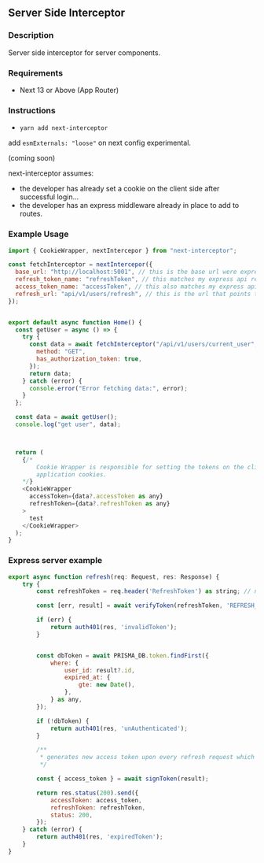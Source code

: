 ## Server Side Interceptor

### Description

Server side interceptor for server components.

### Requirements

- Next 13 or Above (App Router)

### Instructions

- `yarn add next-interceptor`

add `esmExternals: "loose"` on next config experimental.

(coming soon)

next-interceptor assumes:

- the developer has already set a cookie on the client side after successful login...
- the developer has an express middleware already in place to add to routes.

### Example Usage

```javascript
import { CookieWrapper, nextIntercepor } from "next-interceptor";

const fetchInterceptor = nextIntercepor({
  base_url: "http://localhost:5001", // this is the base url were express server is running.
  refresh_token_name: "refreshToken", // this matches my express api response property -> refreshToken.
  access_token_name: "accessToken", // this also matches my express api response property -> accessToken.
  refresh_url: "api/v1/users/refresh", // this is the url that points to my express refresh token api.
});


export default async function Home() {
  const getUser = async () => {
    try {
      const data = await fetchInterceptor("/api/v1/users/current_user", {
        method: "GET",
        has_authorization_token: true,
      });
      return data;
    } catch (error) {
      console.error("Error fetching data:", error);
    }
  };

  const data = await getUser();
  console.log("get user", data);



  return (
    {/*
        Cookie Wrapper is responsible for setting the tokens on the client side, it will appear in the
        application cookies.
    */}
    <CookieWrapper
      accessToken={data?.accessToken as any}
      refreshToken={data?.refreshToken as any}
    >
      test
    </CookieWrapper>
  );
}
```

### Express server example

```javascript
export async function refresh(req: Request, res: Response) {
	try {
		const refreshToken = req.header('RefreshToken') as string; // note: Header must match RefreshToken.

		const [err, result] = await verifyToken(refreshToken, 'REFRESH_SECRET');

		if (err) {
			return auth401(res, 'invalidToken');
		}


		const dbToken = await PRISMA_DB.token.findFirst({
			where: {
				user_id: result?.id,
				expired_at: {
					gte: new Date(),
				},
			} as any,
		});

		if (!dbToken) {
			return auth401(res, 'unAuthenticated');
		}

		/**
		 * generates new access token upon every refresh request which
		 */

		const { access_token } = await signToken(result);

		return res.status(200).send({
			accessToken: access_token,
			refreshToken: refreshToken,
			status: 200,
		});
	} catch (error) {
		return auth401(res, 'expiredToken');
	}
}
```
